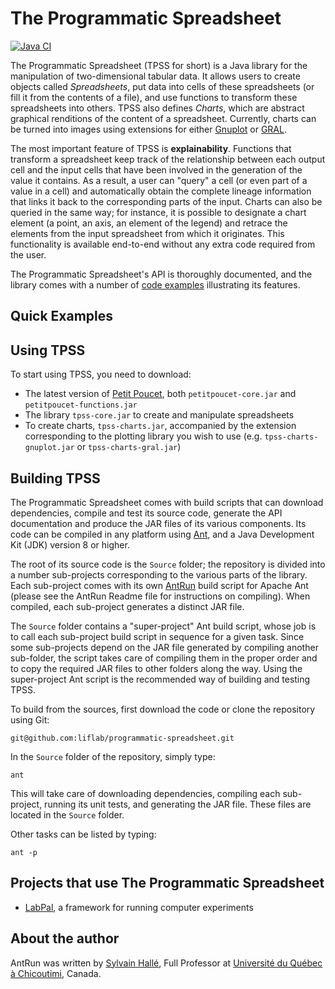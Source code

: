 The Programmatic Spreadsheet
============================

[![Java CI](https://github.com/liflab/programmatic-spreadsheet/actions/workflows/ant.yml/badge.svg)](https://github.com/liflab/programmatic-spreadsheet/actions/workflows/ant.yml)

The Programmatic Spreadsheet (TPSS for short) is a Java library for the
manipulation of two-dimensional tabular data. It allows users to create objects
called *Spreadsheets*, put data into cells of these spreadsheets (or fill it
from the contents of a file), and use functions to transform these spreadsheets
into others. TPSS also defines *Charts*, which are abstract graphical
renditions of the content of a spreadsheet. Currently, charts can be turned
into images using extensions for either [Gnuplot](https://gnuplot.org) or
[GRAL](https://github.com/eseifert/gral).

The most important feature of TPSS is **explainability**. Functions that
transform a spreadsheet keep track of the relationship between each output cell
and the input cells that have been involved in the generation of the value it
contains. As a result, a user can "query" a cell (or even part of a value in
a cell) and automatically obtain the complete lineage information that links it
back to the corresponding parts of the input. Charts can also be queried in the
same way; for instance, it is possible to designate a chart element (a point,
an axis, an element of the legend) and retrace the elements from the input
spreadsheet from which it originates. This functionality is available
end-to-end without any extra code required from the user.

The Programmatic Spreadsheet's API is thoroughly documented, and the library
comes with a number of [code examples](https://github.com/liflab/programmatic-spreadsheet/tree/main/Source/Examples/src/examples)
illustrating its features.

Quick Examples
--------------



Using TPSS
----------

To start using TPSS, you need to download:

- The latest version of [Petit Poucet](https://github.com/liflab/petitpoucet/releases),
  both `petitpoucet-core.jar` and `petitpoucet-functions.jar`
- The library `tpss-core.jar` to create and manipulate spreadsheets
- To create charts, `tpss-charts.jar`, accompanied by the extension
  corresponding to the plotting library you wish to use (e.g.
  `tpss-charts-gnuplot.jar` or `tpss-charts-gral.jar`)

Building TPSS
-------------

The Programmatic Spreadsheet comes with build scripts that can download
dependencies, compile and test its source code, generate the API
documentation and produce the JAR files of its various components. Its code can
be compiled in any platform using [Ant](https://ant.apache.org), and a Java
Development Kit (JDK) version 8 or higher.

The root of its source code is the `Source` folder; the repository is divided
into a number sub-projects corresponding to the various parts of the library.
Each sub-project comes with its own [AntRun](https://github.com/sylvainhalle/AntRun)
build script for Apache Ant (please see the AntRun Readme file for instructions
on compiling). When compiled, each sub-project generates a distinct JAR file.

The `Source` folder contains a "super-project" Ant build script, whose job is
to call each sub-project build script in sequence for a given task. Since some
sub-projects depend on the JAR file generated by compiling another sub-folder,
the script takes care of compiling them in the proper order and to copy the
required JAR files to other folders along the way. Using the super-project Ant
script is the recommended way of building and testing TPSS.

To build from the sources, first download the code or clone the repository
using Git:

    git@github.com:liflab/programmatic-spreadsheet.git

In the `Source` folder of the repository, simply type:

    ant

This will take care of downloading dependencies, compiling each sub-project,
running its unit tests, and generating the JAR file. These files are located in
the `Source` folder.

Other tasks can be listed by typing:

    ant -p


Projects that use The Programmatic Spreadsheet
----------------------------------------------

- [LabPal](https://liflab.github.io/labpal), a framework for running
  computer experiments

About the author
----------------

AntRun was written by [Sylvain Hallé](https://leduotang.ca/sylvain),
Full Professor at [Université du Québec à
Chicoutimi](https://www.uqac.ca/), Canada.
